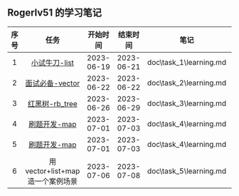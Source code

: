 ## Rogerlv51 的学习笔记

| 序号 | 任务 | 开始时间 | 结束时间 | 笔记 | 代码 |
| :---: | :---: | :---: | :---: | :---: | :---: |
| 1 | [小试牛刀-list](https://github.com/gcc-mirror/gcc/blob/releases/gcc-9/libstdc%2B%2B-v3/include/bits/stl_list.h) | 2023-06-19 | 2023-06-21 | doc\task_1\learning.md | src\task_1\my_main.cpp |
| 2 | [面试必备-vector](https://github.com/gcc-mirror/gcc/blob/releases/gcc-9/libstdc%2B%2B-v3/include/bits/stl_vector.h)| 2023-06-22 | 2023-06-22 | doc\task_2\learning.md | src\task_2\my_test.cpp |
| 3 | [红黑树-rb_tree](https://github.com/gcc-mirror/gcc/blob/releases/gcc-9/libstdc%2B%2B-v3/include/bits/stl_tree.h) | 2023-06-26 | 2023-06-29 | doc\task_3\learning.md |  src\task_3\my_test.cpp |
| 4 | [刷题开发-map](https://github.com/gcc-mirror/gcc/blob/releases/gcc-9/libstdc%2B%2B-v3/include/bits/stl_map.h) | 2023-07-01 | 2023-07-03 | doc\task_4\learning.md |  src\task_4\main.cpp |
| 5 | [刷题开发-map](https://github.com/gcc-mirror/gcc/blob/releases/gcc-9/libstdc%2B%2B-v3/include/bits/stl_map.h) | 2023-07-01 | 2023-07-03 | doc\task_4\learning.md |  src\task_4\main.cpp |
| 6 | 用vector+list+map造一个案例场景 | 2023-07-06 | 2023-07-08 | doc\task_5\learning.md |  src\task_5\my_test.cpp |